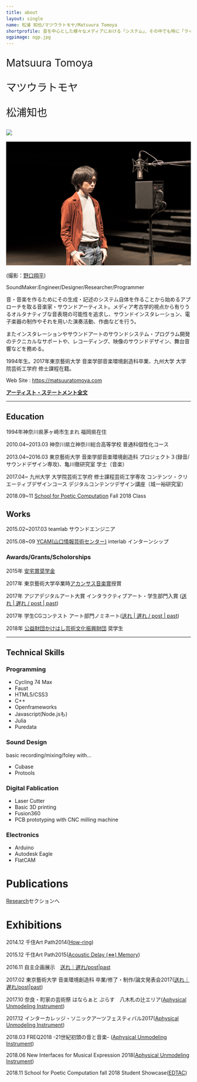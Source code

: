 ```yaml
---
title: about
layout: single
name: 松浦 知也/マツウラトモヤ/Matsuura Tomoya
shortprofile: 音を中心とした様々なメディアにおける「システム」、その中でも特に「ライブ/通信」と「アーカイブ/記録/記憶」の関係性をテーマに音響装置作品や電子楽器、演奏システムの制作や作曲、演奏などを行う。またインスタレーションやサウンドアートのサウンドシステム・プログラム開発のテクニカルなサポートや、レコーディング、映像のサウンドデザイン、舞台音響などを務める。1994年生。2017年東京藝術大学 音楽学部音楽環境創造科卒業、九州大学 大学院芸術工学府 修士課程在籍。
ogpimage: ogp.jpg
---
```


<p style="font-size:200%; margin:1em 0;">
Matsuura Tomoya
</p>
<p style="font-size:200%; margin:1em 0;">
マツウラトモヤ
</p>
<p style="font-size:200%; margin:1em 0;">
松浦知也
</p>

![](profile2.jpg)


![](profile.jpg)

(撮影：[野口翔平](https://ngcsh.tumblr.com))

SoundMaker:Engineer/Designer/Researcher/Programmer

音・音楽を作るためにその生成・記述のシステム自体を作ることから始めるアプローチを取る音楽家・サウンドアーティスト。メディア考古学的視点から有りうるオルタナティブな音表現の可能性を追求し、サウンドインスタレーション、電子楽器の制作やそれを用いた演奏活動、作曲などを行う。

またインスタレーションやサウンドアートのサウンドシステム・プログラム開発のテクニカルなサポートや、レコーディング、映像のサウンドデザイン、舞台音響などを務める。

1994年生。2017年東京藝術大学 音楽学部音楽環境創造科卒業、九州大学 大学院芸術工学府 修士課程在籍。

Web Site : <https://matsuuratomoya.com>

**[アーティスト・ステートメント全文](./statement)**

---

## Education

1994年神奈川県茅ヶ崎市生まれ 福岡県在住

2010.04~2013.03 神奈川県立神奈川総合高等学校 普通科個性化コース

2013.04~2016.03 東京藝術大学 音楽学部音楽環境創造科 プロジェクト３(録音/サウンドデザイン専攻)、亀川徹研究室 学士（音楽）

2017.04~ 九州大学 大学院芸術工学府 修士課程芸術工学専攻 コンテンツ・クリエーティブデザインコース デジタルコンテンツデザイン講座（城一裕研究室）

2018.09~11 [School for Poetic Computation](https://sfpc.io) Fall 2018 Class

## Works

2015.02~2017.03 teamlab サウンドエンジニア

2015.08~09 [YCAM(山口情報芸術センター)](https://ycam.jp) interlab インターンシップ

### Awards/Grants/Scholorships

2015年 [安宅賞奨学金](https://www.geidai.ac.jp/life/scholarship/geidai_scholarship)

2017年 東京藝術大学卒業時[アカンサス音楽賞](https://www.geidai.ac.jp/information/prize/acanthus)授賞

2017年 アジアデジタルアート大賞 インタラクティブアート・学生部門入賞 ([送れ | 遅れ / post | past](/works/post-past_sotsuten))

2017年 学生CGコンテスト アート部門ノミネート([送れ | 遅れ / post | past](/works/post-past_sotsuten))

2018年 [公益財団かけはし芸術文化振興財団](https://kakehashi-foundation.jp) 奨学生

---

## Technical Skills

### Programming

- Cycling 74 Max
- Faust
- HTML5/CSS3
- C++
- Openframeworks
- Javascript(Node.jsも)
- Julia
- Puredata

### Sound Design

basic recording/mixing/foley with...

- Cubase
- Protools

### Digital Fablication

- Laser Cutter
- Basic 3D printing
- Fusion360
- PCB prototyping with CNC milling machine

### Electronics

- Arduino
- Autodesk Eagle
- FlatCAM


# Publications

[Research](/research)セクションへ

# Exhibitions

2014.12 千住Art Path2014([How-ring](/works/How-ring))

2015.12 千住Art Path2015([Acoustic Delay (⇔) Memory](/works/ADM))

2016.11 自主企画展示　[送れ｜遅れ/post|past](/works/post-past)

2017.02 東京藝術大学 音楽環境創造科 卒業/修了・制作/論文発表会2017([送れ｜遅れ/post|past](/works/post-past_sotsuten))

2017.10 奈良・町家の芸術祭 はならぁと ぷらす　八木札の辻エリア([Aphysical Unmodeling Instrument](/works/aphysical-unmodeling-instrument))

2017.12 インターカレッジ・ソニックアーツフェスティバル2017([Aphysical Unmodeling Instrument](/works/aphysical-unmodeling-instrument))

2018.03 FREQ2018 -21世紀初頭の音と音楽- ([Aphysical Unmodeling Instrument](/works/aphysical-unmodeling-instrument))

2018.06 New Interfaces for Musical Expression 2018([Aphysical Unmodeling Instrument](/works/aphysical-unmodeling-instrument))

2018.11 School for Poetic Computation fall 2018 Student Showcase([EDTAC](/works/edtac))
